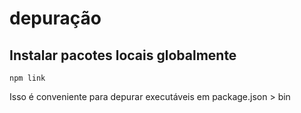 # depuração

## Instalar pacotes locais globalmente

`npm link`

Isso é conveniente para depurar executáveis ​​em package.json > bin